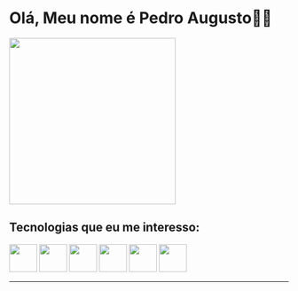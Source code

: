 # Olá, Meu nome é Pedro Augusto🙋‍♂️
<div>
  <a href="https://github.com/pedroasmaia"></a>
  <img height="300em" src="https://github-readme-stats.vercel.app/api/top-langs/?username=pedroasmaia&layout=compact&langs_count=7&theme=dark"/>
</div>
<div class"dev">
<h2>Tecnologias que eu me interesso:</h2>
<img width=50 src="https://cdn.jsdelivr.net/gh/devicons/devicon/icons/html5/html5-original.svg" />
<img width=50 src="https://cdn.jsdelivr.net/gh/devicons/devicon/icons/css3/css3-original.svg" />
<img width=50 src="https://cdn.jsdelivr.net/gh/devicons/devicon/icons/javascript/javascript-original.svg" />
<img width=50 src="https://cdn.jsdelivr.net/gh/devicons/devicon/icons/python/python-original.svg" />
<img width=50 src="https://cdn.jsdelivr.net/gh/devicons/devicon/icons/azure/azure-original.svg" />
<img width=50 src="https://cdn.jsdelivr.net/gh/devicons/devicon/icons/dotnetcore/dotnetcore-original.svg" />
</div>
<hr>
